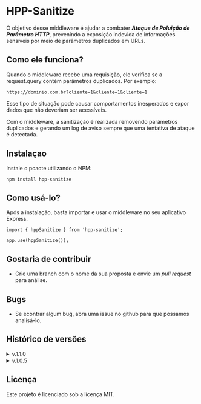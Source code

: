 # HPP-Sanitize

O objetivo desse middleware é ajudar a combater **_Ataque de Poluição de Parâmetro HTTP_**, prevenindo a exposição indevida de informações sensíveis por meio de parâmetros duplicados em URLs.

## Como ele funciona?
Quando o middleware recebe uma requisição, ele verifica se a request.query contém parâmetros duplicados. Por exemplo:
```
https://dominio.com.br?cliente=1&cliente=1&cliente=1
```
Esse tipo de situação pode causar comportamentos inesperados e expor dados que não deveriam ser acessíveis.

Com o middleware, a sanitização é realizada removendo parâmetros duplicados e gerando um log de aviso sempre que uma tentativa de ataque é detectada.

## Instalaçao
Instale o pcaote utilizando o NPM:
```
npm install hpp-sanitize 
```

## Como usá-lo?
Após a instalação, basta importar e usar o middleware no seu aplicativo Express.
```
import { hppSanitize } from 'hpp-sanitize';

app.use(hppSanitize());
```

## Gostaria de contribuir
 - Crie uma branch com o nome da sua proposta e envie um _pull request_ para análise.

## Bugs
  - Se econtrar algum bug, abra uma issue no github para que possamos analisá-lo.


## Histórico de versões
<details>
  <summary>v.1.1.0</summary>
  <small style="font-size: 12px">release: 2025-02-23</small>
  <ul>
   <li style="font-size: 12px">Inclusão da opção <code>block</code>: permite bloquear a requisição em caso de tentativa de ataque HPP. Por padrão, o middleware apenas sanitiza os parâmetros e regsitra o ocorrido.
  
  <code> app.use(hppSanitize({ block: true }))</code>
  </li>

  <li style="font-size: 12px">
      Inclusão da opção <code>keeplast</code>: quando ativada, após sanitizar o parâmetro duplicado, mantém o último valor do array. Por padrão, o primeiro valor é mantido.

  <code>app.use(hppSanitize({ keeplast: true }))</code>
  </li>

  <li  style="font-size: 12px">
  Expansão da proteção para os seguintes objetos da requisição: <code>request.query</code>, <code>request.body</code>,<code> request.headers</code> e <code>request.params</code>.
  </li>

  <li style="font-size: 12px">
  Inclusão de JSDoc para melhor compreensão das funcionalidades e uso do middleware.
  </li>
  </ul>
</details>
<details>
  <summary>v.1.0.5</summary>
  <small style="font-size: 12px">release: 2025-02-20</small>
  <ul>
    <li style="font-size: 12px">Implementação de middleware para sanitizar parâmetros duplicados na query string.</li>
  <ul>
</details>

## Licença
Este projeto é licenciado sob a licença MIT.

